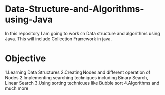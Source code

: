 # Data-Structure-and-Algorithms-using-Java
In this repository I am going to work on Data structure and algorithms using Java. This will include Collection Framework in java.

# Objective
1.Learning Data Structures
2.Creating Nodes and different operation of Nodes
2.Implementing searching techniques including Binary Search, Linear Search
3.Using sorting techniques like Bubble sort
4.Algorithms and much more

